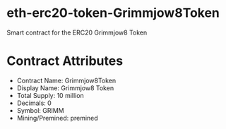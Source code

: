 eth-erc20-token-Grimmjow8Token
===
Smart contract for the ERC20 Grimmjow8 Token

Contract Attributes
===
- Contract Name: Grimmjow8Token
- Display Name: Grimmjow8 Token
- Total Supply: 10 million
- Decimals: 0
- Symbol: GRIMM
- Mining/Premined: premined
